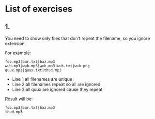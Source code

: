 # List of exercises
## 1. 
You need to show only files that don't repeat the filename, so you ignore extension.

For example:
```
foo.mp3|bar.txt|baz.mp3
wub.mp3|wub.mp3|wub.mp3|wub.txt|wub.png
quux.mp3|quux.txt|thud.mp3
```
- Line 1 all filenames are unique
- Line 2 all filenames repeat so all are ignored
- Line 3 all quux are ignored cause they repeat

Result will be:
```
foo.mp3|bar.txt|baz.mp3
thud.mp3
```
